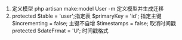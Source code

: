 

1. 定义模型
	php artisan make:model User -m 
	定义模型并生成迁移
2. protected $table = 'user';指定表
   $primaryKey = 'id'; 指定主键
   $incrementing = false; 主键不自增
   $timestamps = false; 取消时间戳
   protected $dateFrmat = 'U'; 时间戳格式

